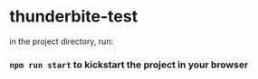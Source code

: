 # thunderbite-test

in the project directory, run:
### `npm run start` to kickstart the project in your browser
